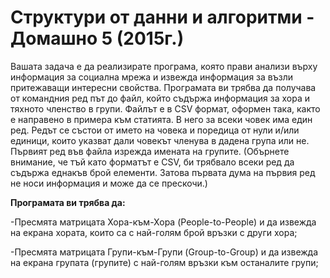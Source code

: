 # Структури от данни и алгоритми - Домашно 5 (2015г.)

  Вашата задача е да реализирате програма, която прави анализи върху информация за социална мрежа 
и извежда информация за възли притежаващи интересни свойства. Програмата ви трябва да получава 
от командния ред път до файл, който съдържа информация за хора и тяхното членство в групи. 
Файлът е в CSV формат, оформен така, както е направено в примера към статията. В него за всеки човек има един ред. 
Редът се състои от името на човека и поредица от нули и/или единици, които указват дали човекът членува в дадена група или не. 
Първият ред във файла изрежда имената на групите. (Обърнете внимание, че тъй като форматът е CSV, 
би трябвало всеки ред да съдържа еднакъв брой елементи. Затова първата дума на първия ред не носи информация и може да се прескочи.)

**Програмата ви трябва да:**

-Пресмята матрицата Хора-към-Хора (People-to-People) и да извежда на екрана хората, които са с най-голям брой връзки с други хора;

-Пресмята матрицата Групи-към-Групи (Group-to-Group) и да извежда на екрана групата (групите) с най-голям връзки към останалите групи;
